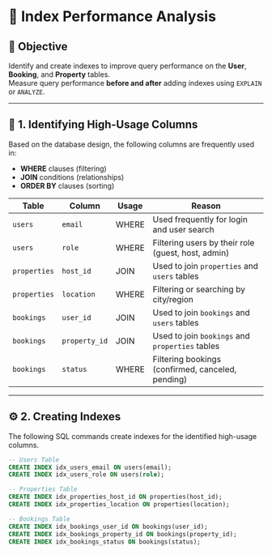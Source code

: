 # 🧠 Index Performance Analysis

## 🎯 Objective
Identify and create indexes to improve query performance on the **User**, **Booking**, and **Property** tables.  
Measure query performance **before and after** adding indexes using `EXPLAIN` or `ANALYZE`.

---

## 🧩 1. Identifying High-Usage Columns

Based on the database design, the following columns are frequently used in:
- **WHERE** clauses (filtering)
- **JOIN** conditions (relationships)
- **ORDER BY** clauses (sorting)

| Table | Column | Usage | Reason |
|--------|---------|--------|--------|
| `users` | `email` | WHERE | Used frequently for login and user search |
| `users` | `role` | WHERE | Filtering users by their role (guest, host, admin) |
| `properties` | `host_id` | JOIN | Used to join `properties` and `users` tables |
| `properties` | `location` | WHERE | Filtering or searching by city/region |
| `bookings` | `user_id` | JOIN | Used to join `bookings` and `users` tables |
| `bookings` | `property_id` | JOIN | Used to join `bookings` and `properties` tables |
| `bookings` | `status` | WHERE | Filtering bookings (confirmed, canceled, pending) |

---

## ⚙️ 2. Creating Indexes

The following SQL commands create indexes for the identified high-usage columns.

```sql
-- Users Table
CREATE INDEX idx_users_email ON users(email);
CREATE INDEX idx_users_role ON users(role);

-- Properties Table
CREATE INDEX idx_properties_host_id ON properties(host_id);
CREATE INDEX idx_properties_location ON properties(location);

-- Bookings Table
CREATE INDEX idx_bookings_user_id ON bookings(user_id);
CREATE INDEX idx_bookings_property_id ON bookings(property_id);
CREATE INDEX idx_bookings_status ON bookings(status);
